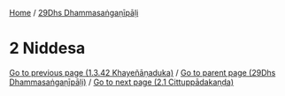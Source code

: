
[Home](/) / [29Dhs Dhammasaṅgaṇīpāḷi](../29Dhs.md)

# 2 Niddesa


[Go to previous page (1.3.42 Khayeñāṇaduka)](1/1.3/1.3.42.md) / [Go to parent page (29Dhs Dhammasaṅgaṇīpāḷi)](0.md) / [Go to next page (2.1 Cittuppādakaṇḍa)](2/2.1.md)



